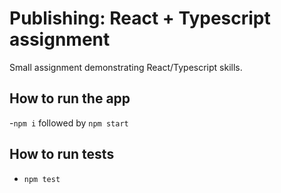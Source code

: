 # Publishing: React + Typescript assignment

Small assignment demonstrating React/Typescript skills.

## How to run the app

-`npm i` followed by `npm start`

## How to run tests

- `npm test`
